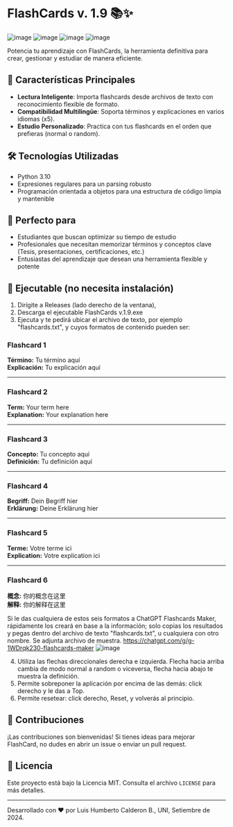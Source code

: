 # FlashCards v. 1.9 📚✨
![image](https://github.com/user-attachments/assets/47042173-f52c-45ec-8aab-64b6b0f000f1)
![image](https://github.com/user-attachments/assets/99fd3403-dd43-4cb9-8c1f-e3b90a46c1c2)
![image](https://github.com/user-attachments/assets/0156cb50-855d-432f-8e08-3ad5f276ece8)
![image](https://github.com/user-attachments/assets/494d5b33-9b05-4e10-b0f3-75324cd0ab71)

Potencia tu aprendizaje con FlashCards, la herramienta definitiva para crear, gestionar y estudiar de manera eficiente.

## 🚀 Características Principales

- **Lectura Inteligente**: Importa flashcards desde archivos de texto con reconocimiento flexible de formato.
- **Compatibilidad Multilingüe**: Soporta términos y explicaciones en varios idiomas (x5).
- **Estudio Personalizado**: Practica con tus flashcards en el orden que prefieras (normal o random).

## 🛠 Tecnologías Utilizadas

- Python 3.10
- Expresiones regulares para un parsing robusto
- Programación orientada a objetos para una estructura de código limpia y mantenible

## 🎯 Perfecto para

- Estudiantes que buscan optimizar su tiempo de estudio
- Profesionales que necesitan memorizar términos y conceptos clave (Tesis, presentaciones, certificaciones, etc.)
- Entusiastas del aprendizaje que desean una herramienta flexible y potente

## 🔧 Ejecutable (no necesita instalación)

1. Dirígite a Releases (lado derecho de la ventana),
2. Descarga el ejecutable FlashCards v.1.9.exe
3. Ejecuta y te pedirá ubicar el archivo de texto, por ejemplo "flashcards.txt", y cuyos formatos de contenido pueden ser:

### Flashcard 1
**Término:** Tu término aquí  
**Explicación:** Tu explicación aquí

---

### Flashcard 2
**Term:** Your term here  
**Explanation:** Your explanation here

---

### Flashcard 3
**Concepto:** Tu concepto aquí  
**Definición:** Tu definición aquí

---

### Flashcard 4
**Begriff:** Dein Begriff hier  
**Erklärung:** Deine Erklärung hier

---

### Flashcard 5
**Terme:** Votre terme ici  
**Explication:** Votre explication ici

---

### Flashcard 6
**概念:** 你的概念在这里  
**解释:** 你的解释在这里

Si le das cualquiera de estos seis formatos a ChatGPT Flashcards Maker, rápidamente los creará en base a la información; solo copias los resultados y pegas dentro del archivo de texto "flashcards.txt", u cualquiera con otro nombre. Se adjunta archivo de muestra.
https://chatgpt.com/g/g-1WDrqk230-flashcards-maker
![image](https://github.com/user-attachments/assets/ef8fc400-bfaf-483c-86b0-16d3275b7656)

4. Utiliza las flechas direccionales derecha e izquierda. Flecha hacia arriba cambia de modo normal a random o viceversa, flecha hacia abajo te muestra la definición.
5. Permite sobreponer la aplicación por encima de las demás: click derecho y le das a Top.
6. Permite resetear: click derecho, Reset, y volverás al principio.

## 🤝 Contribuciones

¡Las contribuciones son bienvenidas! Si tienes ideas para mejorar FlashCard, no dudes en abrir un issue o enviar un pull request.

## 📄 Licencia

Este proyecto está bajo la Licencia MIT. Consulta el archivo `LICENSE` para más detalles.

---

Desarrollado con ❤️ por Luis Humberto Calderon B., UNI, Setiembre de 2024.
